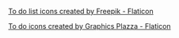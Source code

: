 <a href="https://www.flaticon.com/free-icons/to-do-list" title="to do list icons">To do list icons created by Freepik - Flaticon</a>

<a href="https://www.flaticon.com/free-icons/to-do" title="to do icons">To do icons created by Graphics Plazza - Flaticon</a>